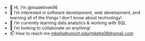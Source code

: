- 👋 Hi, I’m @madelinek96
- 👀 I’m interested in software development, web development, and learning all of the things I don't know about technology!
- 🌱 I’m currently learning data analytics & working with SQL 
- 💞️ I’m looking to collaborate on anything!
- 📫 How to reach me mkells@umich.edu/mkells08@gmail.com

<!---
madelinek96/madelinek96 is a ✨ special ✨ repository because its `README.md` (this file) appears on your GitHub profile.
You can click the Preview link to take a look at your changes.
--->
